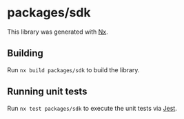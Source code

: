 # packages/sdk

This library was generated with [Nx](https://nx.dev).

## Building

Run `nx build packages/sdk` to build the library.

## Running unit tests

Run `nx test packages/sdk` to execute the unit tests via [Jest](https://jestjs.io).
